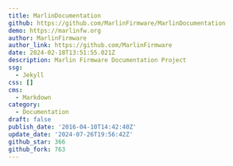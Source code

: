 ```yaml
---
title: MarlinDocumentation
github: https://github.com/MarlinFirmware/MarlinDocumentation
demo: https://marlinfw.org
author: MarlinFirmware
author_link: https://github.com/MarlinFirmware
date: 2024-02-18T13:51:55.021Z
description: Marlin Firmware Documentation Project
ssg:
  - Jekyll
css: []
cms:
  - Markdown
category:
  - Documentation
draft: false
publish_date: '2016-04-10T14:42:40Z'
update_date: '2024-07-26T19:56:42Z'
github_star: 366
github_fork: 763
---
```

